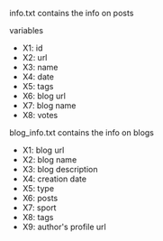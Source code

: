 info.txt contains the info on posts

variables
- X1: id
- X2: url
- X3: name
- X4: date
- X5: tags
- X6: blog url
- X7: blog name
- X8: votes





blog_info.txt contains the info on blogs
- X1: blog url
- X2: blog name
- X3: blog description
- X4: creation date
- X5: type
- X6: posts
- X7: sport
- X8: tags
- X9: author's profile url

